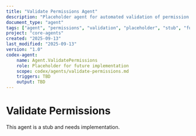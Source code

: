 ```yaml
---
title: "Validate Permissions Agent"
description: "Placeholder agent for automated validation of permission configurations and access controls"
document_type: "agent"
tags: ["agent", "permissions", "validation", "placeholder", "stub", "future-implementation"]
project: "core-agents"
created: "2025-09-13"
last_modified: "2025-09-13"
version: "1.0"
codex-agent:
    name: Agent.ValidatePermissions
    role: Placeholder for future implementation
    scope: codex/agents/validate-permissions.md
    triggers: TBD
    output: TBD
---
```


# Validate Permissions

This agent is a stub and needs implementation.
